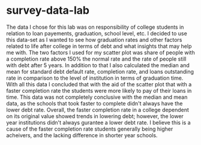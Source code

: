 # survey-data-lab
The data I chose for this lab was on responsibility of college students in relation to loan payements, graduation, school level, etc. I decided to use this data-set as I wanted to see how graduation rates and other factors related to life after college in terms of debt and what insights that may help me with. The two factors I used for my scatter plot was share of people with a completion rate above 150% the normal rate and the rate of people still with debt after 5 years. In addition to that I also calculated the median and mean for standard debt default rate, completion rate, and loans outstanding rate in comparison to the level of institution in terms of graduation time. With all this data I concluded that with the aid of the scatter plot that with a faster completion rate the students were more likely to pay of their loans in time. This data was not completely conclusive with the median and mean data, as the schools that took faster to complete didn't always have the lower debt rate. Overall, the faster completion rate in a college dependent on its original value showed trends in lowering debt; however, the lower year institutions didn't always gurantee a lower debt rate. I believe this is a cause of the faster completion rate students generally being higher acheivers, and the lacking difference in shorter year schools.
